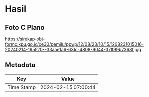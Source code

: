 # Hasil

## Foto C Plano

https://sirekap-obj-formc.kpu.go.id/ce30/pemilu/ppwp/12/08/23/10/15/1208231015016-20240214-195920--33aae1a6-631c-4808-9044-37ff99b7368f.jpg


## Metadata

| Key        | Value               |
| ---------- | ------------------- |
| Time Stamp | 2024-02-15 07:00:44 |



